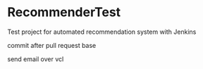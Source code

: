# RecommenderTest
Test project for automated recommendation system with Jenkins

commit after pull request base

send email over vcl
